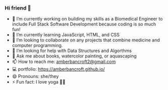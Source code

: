### Hi friend 👋

- 🔭 I’m currently working on building my skills as a Biomedical Engineer to include Full Stack Software Development because coding is so much fun!
- 🌱 I’m currently learning JavaScript, HTML, and CSS
- 👯 I’m looking to collaborate on any projects that combine medicine and computer programming. 
- 🤔 I’m looking for help with Data Structures and Algorthms 
- 💬 Ask me about books, watercolor painting, or aquascaping 
- 📫 How to reach me: amberbancroft2@gmail.com
- 💻 portfolio: https://amberbancroft.github.io/
- 😄 Pronouns: she/they
- ⚡ Fun fact: I love yoga 🧘‍♀️
